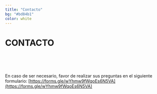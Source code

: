 ```yaml
---
title: "Contacto"
bg: "#bd84b1"
color: white
---
```


# CONTACTO

<br>
<br>
<br>

En caso de ser necesario, favor de realizar sus preguntas en el siguiente formulario: [https://forms.gle/wYhmw9fWqoEs6N5VA](https://forms.gle/wYhmw9fWqoEs6N5VA)
